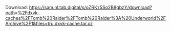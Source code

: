 Download: https://sam.nl.tab.digital/s/oZRKz5So2B8gbzY/download?path=%2Fdxvk-caches%2FTomb%20Raider%2FTomb%20Raider%3A%20Underworld%2FArchive%2F1&files=tru.dxvk-cache.tar.xz
